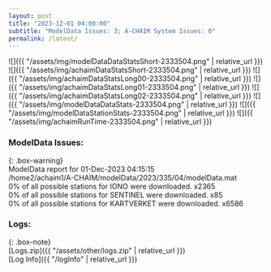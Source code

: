 ```yaml
---
layout: post
title: "2023-12-01 04:00:00"
subtitle: "ModelData Issues: 3; A-CHAIM System Issues: 0"
permalink: /latest/
---
```


![]({{ "/assets/img/modelDataDataStatsShort-2333504.png" | relative_url }})
![]({{ "/assets/img/achaimDataStatsShort-2333504.png" | relative_url }})
![]({{ "/assets/img/achaimDataStatsLong00-2333504.png" | relative_url }})
![]({{ "/assets/img/achaimDataStatsLong01-2333504.png" | relative_url }})
![]({{ "/assets/img/achaimDataStatsLong02-2333504.png" | relative_url }})
![]({{ "/assets/img/modelDataDataStats-2333504.png" | relative_url }})
![]({{ "/assets/img/modelDataStationStats-2333504.png" | relative_url }})
![]({{ "/assets/img/achaimRunTime-2333504.png" | relative_url }})


### ModelData Issues:  
  
{: .box-warning}  
 ModelData report for 01-Dec-2023 04:15:15   
 /home2/achaim1/A-CHAIM/modelData/2023/335/04/modelData.mat   
 0% of all possible stations for IONO were downloaded. x2365   
 0% of all possible stations for SENTINEL were downloaded. x85   
 0% of all possible stations for KARTVERKET were downloaded. x6586   
  


### Logs:  
  
{: .box-note}  
[Logs.zip]({{ "/assets/other/logs.zip" | relative_url }})  
[Log Info]({{ "/logInfo" | relative_url }})  

